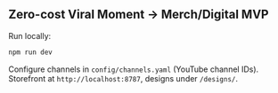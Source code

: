 ## Zero-cost Viral Moment → Merch/Digital MVP

Run locally:

```bash
npm run dev
```

Configure channels in `config/channels.yaml` (YouTube channel IDs). Storefront at `http://localhost:8787`, designs under `/designs/`.
